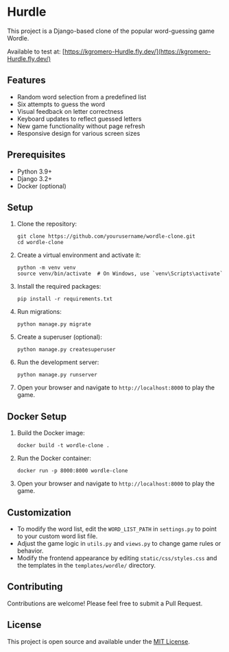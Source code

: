 # Hurdle

This project is a Django-based clone of the popular word-guessing game Wordle.

Available to test at: [https://kgromero-Hurdle.fly.dev/](https://kgromero-Hurdle.fly.dev/)

## Features

- Random word selection from a predefined list
- Six attempts to guess the word
- Visual feedback on letter correctness
- Keyboard updates to reflect guessed letters
- New game functionality without page refresh
- Responsive design for various screen sizes

## Prerequisites

- Python 3.9+
- Django 3.2+
- Docker (optional)

## Setup

1. Clone the repository:
   ```
   git clone https://github.com/yourusername/wordle-clone.git
   cd wordle-clone
   ```

2. Create a virtual environment and activate it:
   ```
   python -m venv venv
   source venv/bin/activate  # On Windows, use `venv\Scripts\activate`
   ```

3. Install the required packages:
   ```
   pip install -r requirements.txt
   ```

4. Run migrations:
   ```
   python manage.py migrate
   ```

5. Create a superuser (optional):
   ```
   python manage.py createsuperuser
   ```

6. Run the development server:
   ```
   python manage.py runserver
   ```

7. Open your browser and navigate to `http://localhost:8000` to play the game.

## Docker Setup

1. Build the Docker image:
   ```
   docker build -t wordle-clone .
   ```

2. Run the Docker container:
   ```
   docker run -p 8000:8000 wordle-clone
   ```

3. Open your browser and navigate to `http://localhost:8000` to play the game.

## Customization

- To modify the word list, edit the `WORD_LIST_PATH` in `settings.py` to point to your custom word list file.
- Adjust the game logic in `utils.py` and `views.py` to change game rules or behavior.
- Modify the frontend appearance by editing `static/css/styles.css` and the templates in the `templates/wordle/` directory.

## Contributing

Contributions are welcome! Please feel free to submit a Pull Request.

## License

This project is open source and available under the [MIT License](LICENSE).